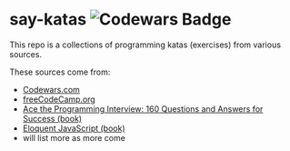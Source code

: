 # say-katas ![Codewars Badge](https://www.codewars.com/users/sayhelloelijah/badges/small)

This repo is a collections of programming katas (exercises) from various sources.

These sources come from:
* [Codewars.com](https://codewars.com)
* [freeCodeCamp.org](https://freecodecamp.com)
* [Ace the Programming Interview: 160 Questions and Answers for Success (book)](https://www.amazon.com/Ace-Programming-Interview-Questions-Answers-ebook/dp/B00D57YFQA)
* [Eloquent JavaScript (book)](https://eloquentjavascript.net/)
* will list more as more come

